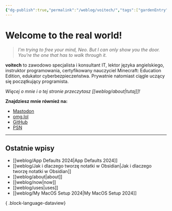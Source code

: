 ```yaml
---
{"dg-publish":true,"permalink":"/weblog/voitech/","tags":["gardenEntry"]}
---
```



# Welcome to the real world!

> *I'm trying to free your mind, Neo. But I can only show you the door. You're the one that has to walk through it.*

**voitech** to zawodowo specjalista i konsultant IT, lektor języka angielskiego, instruktor programowania, certyfikowany nauczyciel Minecraft: Education Edition, edukator cyberbezpieczeństwa. Prywatnie natomiast ciągle uczący się początkujący programista.

*Więcej o mnie i o tej stronie przeczytasz [[weblog/about\|tutaj]]!*

**Znajdziesz mnie również na:**
- [Mastodon](https://social.lol/@voitech)
- [omg.lol](https://voitech.omg.lol/)
- [GitHub](https://github.com/voi-tech)
- [PSN](https://psnprofiles.com/voitech-42)

---

## Ostatnie wpisy

- [[weblog/App Defaults 2024\|App Defaults 2024]]
- [[weblog/Jak i dlaczego tworzę notatki w Obsidian\|Jak i dlaczego tworzę notatki w Obsidian]]
- [[weblog/about\|about]]
- [[weblog/now\|now]]
- [[weblog/uses\|uses]]
- [[weblog/My MacOS Setup 2024\|My MacOS Setup 2024]]

{ .block-language-dataview}


